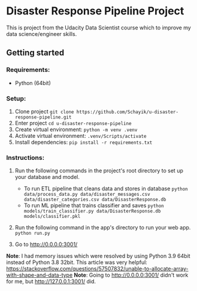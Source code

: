 # Disaster Response Pipeline Project

This is project from the Udacity Data Scientist course which to improve my data science/engineer skills.

## Getting started

### Requirements:
- Python (64bit)

### Setup:
1. Clone project `git clone https://github.com/Schayik/u-disaster-response-pipeline.git`
2. Enter project `cd u-disaster-response-pipeline`
3. Create virtual environment: `python -m venv .venv`
4. Activate virtual environment: `.venv/Scripts/activate`
5. Install dependencies: `pip install -r requirements.txt`

### Instructions:
1. Run the following commands in the project's root directory to set up your database and model.

    - To run ETL pipeline that cleans data and stores in database
        `python data/process_data.py data/disaster_messages.csv data/disaster_categories.csv data/DisasterResponse.db`
    - To run ML pipeline that trains classifier and saves
        `python models/train_classifier.py data/DisasterResponse.db models/classifier.pkl`

2. Run the following command in the app's directory to run your web app.
    `python run.py`

3. Go to http://0.0.0.0:3001/

**Note**: I had memory issues which were resolved by using Python 3.9 64bit instead of Python 3.8 32bit. This article was very helpful: https://stackoverflow.com/questions/57507832/unable-to-allocate-array-with-shape-and-data-type
**Note**: Going to http://0.0.0.0:3001/ didn't work for me, but http://127.0.0.1:3001/ did.
